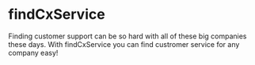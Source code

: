 # findCxService
Finding customer support can be so hard with all of these big companies these days. With findCxService you can find custromer service for any company easy!
